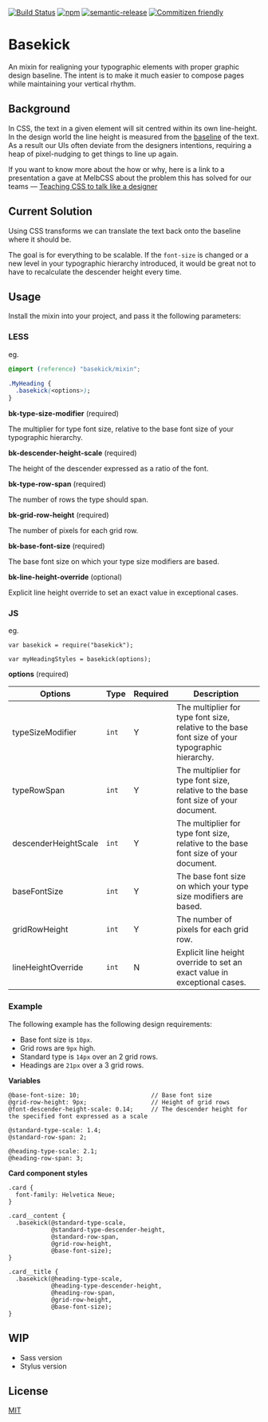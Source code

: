 [![Build Status](https://img.shields.io/travis/michaeltaranto/basekick/master.svg?style=flat-square)](http://travis-ci.org/michaeltaranto/basekick) [![npm](https://img.shields.io/npm/v/basekick.svg?style=flat-square)](https://www.npmjs.com/package/basekick) [![semantic-release](https://img.shields.io/badge/%20%20%F0%9F%93%A6%F0%9F%9A%80-semantic--release-e10079.svg?style=flat-square)](https://github.com/semantic-release/semantic-release) [![Commitizen friendly](https://img.shields.io/badge/commitizen-friendly-brightgreen.svg?style=flat-square)](http://commitizen.github.io/cz-cli/)

# Basekick

An mixin for realigning your typographic elements with proper graphic design baseline. The intent is to make it much easier to compose pages while maintaining your vertical rhythm.

## Background

In CSS, the text in a given element will sit centred within its own line-height. In the design world the line height is measured from the [baseline](http://upload.wikimedia.org/wikipedia/commons/thumb/3/39/Typography_Line_Terms.svg/2000px-Typography_Line_Terms.svg.png) of the text. As a result our UIs often deviate from the designers intentions, requiring a heap of pixel-nudging to get things to line up again.

If you want to know more about the how or why, here is a link to a presentation a gave at MelbCSS about the problem this has solved for our teams — [Teaching CSS to talk like a designer](https://www.youtube.com/watch?v=TGHbkTGVqoU)

## Current Solution

Using CSS transforms we can translate the text back onto the baseline where it should be.

The goal is for everything to be scalable. If the `font-size` is changed or a new level in your typographic hierarchy introduced, it would be great not to have to recalculate the descender height every time.

## Usage

Install the mixin into your project, and pass it the following parameters:

### LESS

eg.
```CSS
@import (reference) "basekick/mixin";

.MyHeading {
  .basekick(<options>);
}
```

**bk-type-size-modifier** (required)

The multiplier for type font size, relative to the base font size of your typographic hierarchy.

**bk-descender-height-scale** (required)

The height of the descender expressed as a ratio of the font.

**bk-type-row-span** (required)

The number of rows the type should span.

**bk-grid-row-height** (required)

The number of pixels for each grid row.

**bk-base-font-size** (required)

The base font size on which your type size modifiers are based.

**bk-line-height-override** (optional)

Explicit line height override to set an exact value in exceptional cases.

### JS

eg.
```JS
var basekick = require("basekick");

var myHeadingStyles = basekick(options);
```

**options** (required)

| Options | Type | Required | Description |
| ------------- | ------------- | ------------- | ------------- |
| typeSizeModifier | `int` | Y | The multiplier for type font size, relative to the base font size of your typographic hierarchy. |
| typeRowSpan | `int` | Y | The multiplier for type font size, relative to the base font size of your document. |
| descenderHeightScale | `int` | Y | The multiplier for type font size, relative to the base font size of your document. |
| baseFontSize | `int` | Y | The base font size on which your type size modifiers are based. |
| gridRowHeight | `int` | Y | The number of pixels for each grid row. |
| lineHeightOverride | `int` | N | Explicit line height override to set an exact value in exceptional cases. |


### Example

The following example has the following design requirements:
 - Base font size is `10px`.
 - Grid rows are `9px` high.
 - Standard type is `14px` over an 2 grid rows.
 - Headings are `21px` over a 3 grid rows.

**Variables**
```Less
@base-font-size: 10;                    // Base font size
@grid-row-height: 9px;                  // Height of grid rows
@font-descender-height-scale: 0.14;     // The descender height for the specified font expressed as a scale

@standard-type-scale: 1.4;
@standard-row-span: 2;

@heading-type-scale: 2.1;
@heading-row-span: 3;
```
**Card component styles**
```Less
.card {
  font-family: Helvetica Neue;
}

.card__content {
  .basekick(@standard-type-scale,
            @standard-type-descender-height,
            @standard-row-span,
            @grid-row-height,
            @base-font-size);
}

.card__title {
  .basekick(@heading-type-scale,
            @heading-type-descender-height,
            @heading-row-span,
            @grid-row-height,
            @base-font-size);
}
```

## WIP

- Sass version
- Stylus version

## License

[MIT](https://michaeltaranto.mit-license.org)
